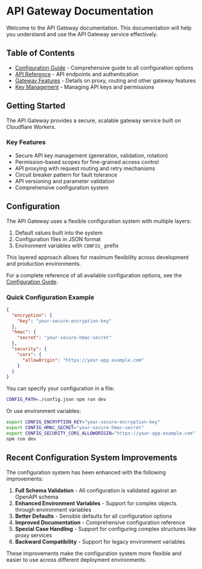 # API Gateway Documentation

Welcome to the API Gateway documentation. This documentation will help you understand and use the API Gateway service effectively.

## Table of Contents

- [Configuration Guide](./configuration.md) - Comprehensive guide to all configuration options
- [API Reference](./api-reference.md) - API endpoints and authentication
- [Gateway Features](./gateway-features.md) - Details on proxy, routing and other gateway features
- [Key Management](./key-management.md) - Managing API keys and permissions

## Getting Started

The API Gateway provides a secure, scalable gateway service built on Cloudflare Workers.

### Key Features

- Secure API key management (generation, validation, rotation)
- Permission-based scopes for fine-grained access control
- API proxying with request routing and retry mechanisms
- Circuit breaker pattern for fault tolerance
- API versioning and parameter validation
- Comprehensive configuration system

## Configuration

The API Gateway uses a flexible configuration system with multiple layers:

1. Default values built into the system
2. Configuration files in JSON format
3. Environment variables with `CONFIG_` prefix

This layered approach allows for maximum flexibility across development and production environments.

For a complete reference of all available configuration options, see the [Configuration Guide](./configuration.md).

### Quick Configuration Example

```json
{
  "encryption": {
    "key": "your-secure-encryption-key"
  },
  "hmac": {
    "secret": "your-secure-hmac-secret"
  },
  "security": {
    "cors": {
      "allowOrigin": "https://your-app.example.com"
    }
  }
}
```

You can specify your configuration in a file:

```bash
CONFIG_PATH=./config.json npm run dev
```

Or use environment variables:

```bash
export CONFIG_ENCRYPTION_KEY="your-secure-encryption-key"
export CONFIG_HMAC_SECRET="your-secure-hmac-secret"
export CONFIG_SECURITY_CORS_ALLOWORIGIN="https://your-app.example.com"
npm run dev
```

## Recent Configuration System Improvements

The configuration system has been enhanced with the following improvements:

1. **Full Schema Validation** - All configuration is validated against an OpenAPI schema
2. **Enhanced Environment Variables** - Support for complex objects through environment variables
3. **Better Defaults** - Sensible defaults for all configuration options
4. **Improved Documentation** - Comprehensive configuration reference
5. **Special Case Handling** - Support for configuring complex structures like proxy services
6. **Backward Compatibility** - Support for legacy environment variables

These improvements make the configuration system more flexible and easier to use across different deployment environments.